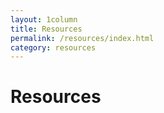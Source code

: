```yaml
---
layout: 1column
title: Resources
permalink: /resources/index.html
category: resources
---
```


<h1>Resources</h1>